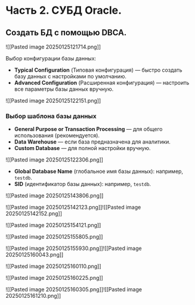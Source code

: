# Часть 2. СУБД Oracle.
## Создать БД c помощью DBCA.

![[Pasted image 20250125121714.png]]


Выбор конфигурации базы данных:

- **Typical Configuration** (Типовая конфигурация) —  быстро создать базу данных с настройками по умолчанию.
- **Advanced Configuration** (Расширенная конфигурация) —  настроить все параметры базы данных вручную.

![[Pasted image 20250125122151.png]]

### Выбор шаблона базы данных

-  **General Purpose or Transaction Processing** — для общего использования (рекомендуется).
 - **Data Warehouse** — если база предназначена для аналитики.
- **Custom Database** — для полной настройки вручную.

![[Pasted image 20250125122306.png]]


- **Global Database Name** (глобальное имя базы данных): например, `testdb`.
- **SID** (идентификатор базы данных): например, `testdb`.

![[Pasted image 20250125143806.png]]



![[Pasted image 20250125142123.png]]![[Pasted image 20250125142152.png]]

![[Pasted image 20250125154121.png]]

![[Pasted image 20250125155805.png]]

![[Pasted image 20250125155930.png]]![[Pasted image 20250125160043.png]]

![[Pasted image 20250125160110.png]]


![[Pasted image 20250125160225.png]]


![[Pasted image 20250125160305.png]]![[Pasted image 20250125161210.png]]

